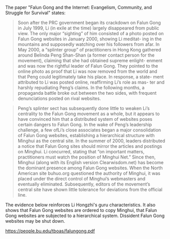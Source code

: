 The paper "Falun Gong and the Internet: Evangelism, Community, and Struggle for Survival" states:

> Soon after the PRC government began its crackdown on Falun Gong in July 1999, Li (in exile at the time) largely disappeared from public view. The only major “sighting” of him consisted of a photo posted on Falun Gong websites in January 2000, showing Li meditat- ing in the mountains and supposedly watching over his followers from afar. In May 2000, a “splinter group” of practitioners in Hong Kong gathered around Belinda Peng Shan-Shan (a former contact person for the movement), claiming that she had obtained supreme enlight- enment and was now the rightful leader of Falun Gong. They pointed to the online photo as proof that Li was now removed from the world and that Peng could legitimately take his place. In response, a state- ment attributed to Li was posted online, reaffirming Li’s role as mas- ter and harshly repudiating Peng’s claims. In the following months, a propaganda battle broke out between the two sides, with frequent denunciations posted on rival websites.

> Peng’s splinter sect has subsequently done little to weaken Li’s centrality to the Falun Gong movement as a whole, but it appears to have convinced him that a distributed system of websites poses certain dangers to Falun Gong. In the wake of Peng’s leadership challenge, a few ofLi’s close associates began a major consolidation of Falun Gong websites, establishing a hierarchical structure with Minghui as the central site. In the summer of 2000, leaders distributed a notice that Falun Gong sites should mirror the articles and postings on Minghui. Li concurred, stating that “on important matters, practitioners must watch the position of Minghui Net.” Since then, Minghui (along with its English version Clearwisdom.net) has become the dominant presence among Falun Gong websites. When the North American site buhuo.org questioned the authority of Minghui, it was placed under the direct control of Minghui’s webmasters and eventually eliminated. Subsequently, editors of the movement’s central site have shown little tolerance for deviations from the official line.

The evidence below reinforces Li Hongzhi's guru characteristics. It also shows that Falun Gong websites are ordered to copy Minghui, that Falun Gong websites are subjected to a hierarchical system. Dissident Falun Gong websites may be shut down.

https://people.bu.edu/tboas/falungong.pdf
